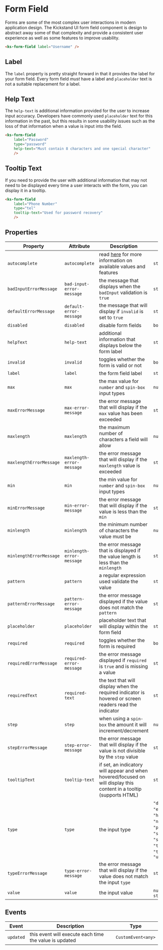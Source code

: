 # Form Field

Forms are some of the most complex user interactions in modern application design. The Kickstand UI form field component is design to abstract away some of that complexity and provide a consistent user experience as well as some features to improve usability.

<div class="my-xl">
    <ks-form-field label="Username" />
</div>

```html
<ks-form-field label="Username" />
```

## Label

The `label` property is pretty straight forward in that it provides the label for your form field. Every form field _must_ have a label and `placeholder` text is not a suitable replacement for a label.

## Help Text

The `help-text` is additional information provided for the user to increase input accuracy. Developers have commonly used `placeholder` text for this information in the past, but this results in some usability issues such as the loss of that information when a value is input into the field.

<div class="my-xl">
    <ks-form-field
        label="Password"
        type="password"
        help-text="Must contain 8 characters and one special character"
        />
</div>

```html
<ks-form-field
    label="Password"
    type="password"
    help-text="Must contain 8 characters and one special character"
    />
```

## Tooltip Text

If you need to provide the user with additional information that may not need to be displayed every time a user interacts with the form, you can display it in a tooltip.

<div class="my-xl">
    <ks-form-field
        label="Phone Number"
        type="tel"
        tooltip-text="Used for password recovery"
        />
</div>

```html
<ks-form-field
    label="Phone Number"
    type="tel"
    tooltip-text="Used for password recovery"
    />
```

## Properties

| Property       | Attribute       | Description | Type                                                                                                            | Default      |
| -------------- | --------------- | ----------- | --------------------------------------------------------------------------------------------------------------- | ------------ |
| `autocomplete`          | `autocomplete`            | read [here](https://developer.mozilla.org/en-US/docs/Web/HTML/Attributes/autocomplete#Values) for more information on available values and features            | `string`                                                                                          | `on`                                                                             |
| `badInputErrorMessage`  | `bad-input-error-message` | the message that displays when the `badInput` validation is `true`            | `string`                                                                                          | `There was a problem processing your value.`                                           |
| `defaultErrorMessage`   | `default-error-message`   | the message that will display if `invalid` is set to `true`            | `string`                                                                                          | `The value entered is not valid.`                                                     |
| `disabled`     | `disabled`      | disable form fields            | `boolean`                                                                                                       | `undefined`  |
| `helpText`     | `help-text`     | additional information that displays below the form label            | `string`                                                                                                        | `undefined`  |
| `invalid`      | `invalid`       | toggles whether the form is valid or not            | `boolean`                                                                                                       | `false`      |
| `label`        | `label`         | the form field label            | `string`                                                                                                        | `undefined`  |
| `max`          | `max`           | the max value for `number` and `spin-box` input types            | `number`                                                                                                        | `undefined`  |
| `maxErrorMessage`       | `max-error-message`       | the error message that will display if the `max` value has been exceeded            | `string`                                                                                          | `Your value must be no greater than {max}.`                                     |
| `maxlength`             | `maxlength`               | the maximum number of characters a field will allow            | `number`                                                                                          | `undefined`                                                                             |
| `maxlengthErrorMessage` | `maxlength-error-message` | the error message that will display if the `maxlength` value is exceeded            | `string`                                                                                          | `Your value must be less than {maxlength} characters.`                          |
| `min`          | `min`           | the min value for `number` and `spin-box` input types            | `number`                                                                                                        | `undefined`  |
| `minErrorMessage`       | `min-error-message`       | the error message that will display if the value is less than the `min`            | `string`                                                                                          | `Your value must be no less than {min}.`                                        |
| `minlength`             | `minlength`               | the minimum number of characters the value must be            | `number`                                                                                          | `undefined`                                                                             |
| `minlengthErrorMessage` | `minlength-error-message` | the error message that is displayed if the value length is less than the `minlength`            | `string`                                                                                          | `Your value must be greater than {minlength} characters.`    |
| `pattern`               | `pattern`                 | a regular expression used validate the value            | `string`                                                                                          | `undefined`                                                                             |
| `patternErrorMessage`   | `pattern-error-message`   | the error message displayed if the value does not match the `pattern`            | `string`                                                                                          | `There was a problem processing the value.`                                           |
| `placeholder`  | `placeholder`   | placeholder text that will display within the form field            | `string`                                                                                                        | `undefined`  |
| `required`     | `required`      | toggles whether the form is required            | `boolean`                                                                                                       | `undefined`  |
| `requiredErrorMessage`  | `required-error-message`  | the error message displayed if `required` is `true` and is missing a value            | `string`                                                                                          | `This field is required.`                                                            |
| `requiredText` | `required-text` | the text that will display when the required indicator is hovered or screen readers read the indicator            | `string`                                                                                                        | `'Required'` |
| `step`         | `step`          | when using a `spin-box` the amount it will increment/decrement            | `number`                                                                                                        | `undefined`  |
| `stepErrorMessage`  | `step-error-message`  | the error message that will display if the value is not divisible by the `step` value            | `string`                                                                                          | `This field is required.`                                                            |
| `tooltipText`  | `tooltip-text`  | if set, an indicatory will appear and when hovered/focused on will display this content in a tooltip (supports HTML)           | `string`                                                                                                        | `undefined`  |
| `type`         | `type`          | the input type            | `"date"`, `"email"`, `"hidden"`, `"number"`, `"password"`, `"search"`, `"spin-box"`, `"tel"`, `"text"`, or `"url"` | `'text'`     |
| `typeErrorMessage`      | `type-error-message`      | the error message that will display if the value does not match the input `type`            | `string`                                                                                          | `Your value must be a valid {type}.` |
| `value`        | `value`         | the input value            | `number` or `string`                                                                                              | `''`         |

## Events

| Event     | Description | Type               |
| --------- | ----------- | ------------------ |
| `updated` | this event will execute each time the value is updated            | `CustomEvent<any>` |
